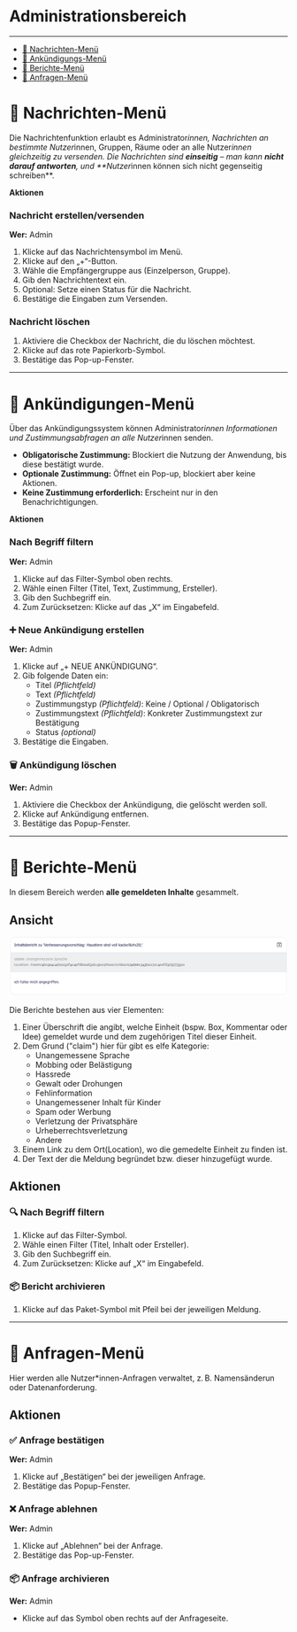 # Administrationsbereich
---
- [📩 Nachrichten-Menü](#nachrichten-menü)
- [📢 Ankündigungs-Menü](#ankündigungs-menü)
- [🚩 Berichte-Menü](#berichte-menü)
- [🙋 Anfragen-Menü](#anfragen-menü)

# 📩 Nachrichten-Menü

Die Nachrichtenfunktion erlaubt es Administrator*innen, Nachrichten an bestimmte Nutzer*innen, Gruppen, Räume oder an alle Nutzer*innen gleichzeitig zu versenden. Die Nachrichten sind **einseitig** – man kann **nicht darauf antworten**, und **Nutzer*innen können sich nicht gegenseitig schreiben**.

**Aktionen**

### Nachricht erstellen/versenden
**Wer:** Admin

1. Klicke auf das Nachrichtensymbol im Menü.
2. Klicke auf den „+“-Button.
3. Wähle die Empfängergruppe aus (Einzelperson, Gruppe).
4. Gib den Nachrichtentext ein.
5. Optional: Setze einen Status für die Nachricht.
6. Bestätige die Eingaben zum Versenden.

### Nachricht löschen

1. Aktiviere die Checkbox der Nachricht, die du löschen möchtest.
2. Klicke auf das rote Papierkorb-Symbol.
3. Bestätige das Pop-up-Fenster.

---

# 📢 Ankündigungen-Menü

Über das Ankündigungssystem können Administrator*innen Informationen und Zustimmungsabfragen an alle Nutzer*innen senden.

- **Obligatorische Zustimmung:** Blockiert die Nutzung der Anwendung, bis diese bestätigt wurde.
- **Optionale Zustimmung:** Öffnet ein Pop-up, blockiert aber keine Aktionen.
- **Keine Zustimmung erforderlich:** Erscheint nur in den Benachrichtigungen.

**Aktionen**

### Nach Begriff filtern
**Wer:** Admin

1. Klicke auf das Filter-Symbol oben rechts.
2. Wähle einen Filter (Titel, Text, Zustimmung, Ersteller).
3. Gib den Suchbegriff ein.
4. Zum Zurücksetzen: Klicke auf das „X“ im Eingabefeld.

### ➕ Neue Ankündigung erstellen
**Wer:** Admin

1. Klicke auf „+ NEUE ANKÜNDIGUNG“.
2. Gib folgende Daten ein:
   - Titel *(Pflichtfeld)*
   - Text *(Pflichtfeld)*
   - Zustimmungstyp *(Pflichtfeld)*: Keine / Optional / Obligatorisch
   - Zustimmungstext *(Pflichtfeld)*: Konkreter Zustimmungstext zur Bestätigung
   - Status *(optional)*
3. Bestätige die Eingaben.

### 🗑️ Ankündigung löschen
**Wer:** Admin

1. Aktiviere die Checkbox der Ankündigung, die gelöscht werden soll.
2. Klicke auf Ankündigung entfernen.
3. Bestätige das Popup-Fenster.

---

# 🚩 Berichte-Menü

In diesem Bereich werden **alle gemeldeten Inhalte** gesammelt.

## Ansicht

![Bericht Card Ansicht](../screenshoots/berichte_card.png)


Die Berichte bestehen aus vier Elementen:
1. Einer Überschrift die angibt, welche Einheit (bspw. Box, Kommentar oder Idee) gemeldet wurde und dem zugehörigen Titel dieser Einheit.
2. Dem Grund ("claim") hier für gibt es elfe Kategorie:
   - Unangemessene Sprache
   - Mobbing oder Belästigung
   - Hassrede
   - Gewalt oder Drohungen
   - Fehlinformation
   - Unangemessener Inhalt für Kinder
   - Spam oder Werbung
   - Verletzung der Privatsphäre
   - Urheberrechtsverletzung
   - Andere
3. Einem Link zu dem Ort(Location), wo die gemedelte Einheit zu finden ist.
4. Der Text der die Meldung begründet bzw. dieser hinzugefügt wurde.

## Aktionen

### 🔍 Nach Begriff filtern

1. Klicke auf das Filter-Symbol.
2. Wähle einen Filter (Titel, Inhalt oder Ersteller).
3. Gib den Suchbegriff ein.
4. Zum Zurücksetzen: Klicke auf „X“ im Eingabefeld.

### 📦 Bericht archivieren

1. Klicke auf das Paket-Symbol mit Pfeil bei der jeweiligen Meldung.

---

# 🙋 Anfragen-Menü 

Hier werden alle Nutzer\*innen-Anfragen verwaltet, z. B. Namensänderun oder Datenanforderung.

## Aktionen

### ✅ Anfrage bestätigen
**Wer:** Admin

1. Klicke auf „Bestätigen“ bei der jeweiligen Anfrage.
2. Bestätige das Popup-Fenster.

### ❌ Anfrage ablehnen
**Wer:** Admin

1. Klicke auf „Ablehnen“ bei der Anfrage.
2. Bestätige das Pop-up-Fenster.

### 📦 Anfrage archivieren
**Wer:** Admin

- Klicke auf das Symbol oben rechts auf der Anfrageseite.

